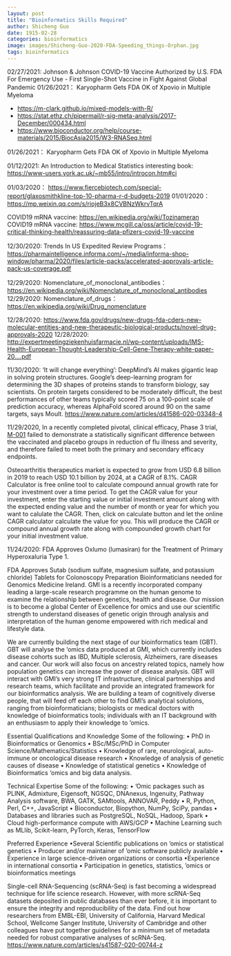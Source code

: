 ```yaml
---
layout: post
title: "Bioinformatics Skills Required"
author: Shicheng Guo
date: 1915-02-28
categories: bioinformatics
image: images/Shicheng-Guo-2020-FDA-Speeding_things-Orphan.jpg
tags: bioinformatics
---
```


02/27/2021: Johnson & Johnson COVID-19 Vaccine Authorized by U.S. FDA For Emergency Use - First Single-Shot Vaccine in Fight Against Global Pandemic
01/26/2021： Karyopharm Gets FDA OK of Xpovio in Multiple Myeloma

* https://m-clark.github.io/mixed-models-with-R/
* https://stat.ethz.ch/pipermail/r-sig-meta-analysis/2017-December/000434.html
* https://www.bioconductor.org/help/course-materials/2015/BiocAsia2015/W3-RNASeq.html

01/26/2021： Karyopharm Gets FDA OK of Xpovio in Multiple Myeloma

01/12/2021: An Introduction to Medical Statistics interesting book: https://www-users.york.ac.uk/~mb55/intro/introcon.htm#ci

01/03/2020： https://www.fiercebiotech.com/special-report/glaxosmithkline-top-10-pharma-r-d-budgets-2019
01/01/2020： https://mp.weixin.qq.com/s/riojeB3x8CVBNzWkrvTqrA

COVID19 mRNA vaccine: https://en.wikipedia.org/wiki/Tozinameran
COVID19 mRNA vaccine: https://www.mcgill.ca/oss/article/covid-19-critical-thinking-health/reassuring-data-pfizers-covid-19-vaccine

12/30/2020: Trends In US Expedited Review Programs： https://pharmaintelligence.informa.com/~/media/informa-shop-window/pharma/2020/files/article-packs/accelerated-approvals-article-pack-us-coverage.pdf

12/29/2020: Nomenclature_of_monoclonal_antibodies： https://en.wikipedia.org/wiki/Nomenclature_of_monoclonal_antibodies
12/29/2020: Nomenclature_of_drugs： https://en.wikipedia.org/wiki/Drug_nomenclature

12/28/2020: https://www.fda.gov/drugs/new-drugs-fda-cders-new-molecular-entities-and-new-therapeutic-biological-products/novel-drug-approvals-2020
12/28/2020: http://expertmeetingziekenhuisfarmacie.nl/wp-content/uploads/IMS-Health-European-Thought-Leadership-Cell-Gene-Therapy-white-paper-20....pdf

11/30/2020: ‘It will change everything’: DeepMind’s AI makes gigantic leap in solving protein structures. Google’s deep-learning program for determining the 3D shapes of proteins stands to transform biology, say scientists. On protein targets considered to be moderately difficult, the best performances of other teams typically scored 75 on a 100-point scale of prediction accuracy, whereas AlphaFold scored around 90 on the same targets, says Moult. https://www.nature.com/articles/d41586-020-03348-4

11/29/2020, In a recently completed pivotal, clinical efficacy, Phase 3 trial, [M-001](https://www.ncbi.nlm.nih.gov/pmc/articles/PMC7409566/) failed to demonstrate a statistically significant difference between the vaccinated and placebo groups in reduction of flu illness and severity, and therefore failed to meet both the primary and secondary efficacy endpoints.

Osteoarthritis therapeutics market is expected to grow from USD 6.8 billion in 2019 to reach USD 10.1 billion by 2024, at a CAGR of 8.1%. CAGR Calculator is free online tool to calculate compound annual growth rate for your investment over a time period. To get the CAGR value for your investment, enter the starting value or initial investment amount along with the expected ending value and the number of month or year for which you want to calulate the CAGR. Then, click on calculate button and let the online CAGR calculator calculate the value for you. This will produce the CAGR or compound annual growth rate along with compounded growth chart for your initial investment value.

11/24/2020: FDA Approves Oxlumo (lumasiran) for the Treatment of Primary Hyperoxaluria Type 1. 

FDA Approves Sutab (sodium sulfate, magnesium sulfate, and potassium chloride) Tablets for Colonoscopy Preparation
Bioinformaticians needed for Genomics Medicine Ireland. GMI is a recently incorporated company leading a large-scale research programme on the human genome to examine the relationship between genetics, health and disease. Our mission is to become a global Center of Excellence for omics and use our scientific strength to understand diseases of genetic origin through analysis and interpretation of the human genome empowered with rich medical and lifestyle data.

We are currently building the next stage of our bioinformatics team (GBT). GBT will analyse the ‘omics data produced at GMI, which currently includes disease cohorts such as IBD, Multiple sclerosis, Alzheimers, rare diseases and cancer. Our work will also focus on ancestry related topics, namely how population genetics can increase the power of disease analysis. GBT will interact with GMI’s very strong IT infrastructure, clinical partnerships and research teams, which facilitate and provide an integrated framework for our bioinformatics analysis. We are building a team of cognitively diverse people, that will feed off each other to find GMI’s analytical solutions, ranging from bioinformaticians; biologists or medical doctors with knowledge of bioinformatics tools; individuals with an IT background with an enthusiasm to apply their knowledge to ’omics.

Essential Qualifications and Knowledge Some of the following: • PhD in Bioinformatics or Genomics • BSc/MSc/PhD in Computer Science/Mathematics/Statistics • Knowledge of rare, neurological, auto-immune or oncological disease research • Knowledge of analysis of genetic causes of disease • Knowledge of statistical genetics • Knowledge of Bioinformatics ‘omics and big data analysis.

Technical Expertise Some of the following: • ’Omic packages such as PLINK, Admixture, Eigensoft, NGSQC, DNAnexus, Ingenuity, Pathway Analysis software, BWA, GATK, SAMtools, ANNOVAR, Peddy • R, Python, Perl, C++, JavaScript • Bioconductor, Biopython, NumPy, SciPy, pandas • Databases and libraries such as PostgreSQL, NoSQL, Hadoop, Spark • Cloud high-performance compute with AWS/GCP • Machine Learning such as MLlib, Scikit-learn, PyTorch, Keras, TensorFlow

Preferred Experience •Several Scientific publications on ’omics or statistical genetics • Producer and/or maintainer of ’omic software publicly available • Experience in large science-driven organizations or consortia •Experience in international consortia • Participation in genetics, statistics, ’omics or bioinformatics meetings

Single-cell RNA-Sequencing (scRNA-Seq) is fast becoming a widespread technique for life science research. However, with more scRNA-Seq datasets deposited in public databases than ever before, it is important to ensure the integrity and reproducibility of the data. Find out how researchers from EMBL-EBI, University of California, Harvard Medical School, Wellcome Sanger Institute, University of Cambridge and other colleagues have put together guidelines for a minimum set of metadata needed for robust comparative analyses of scRNA-Seq. https://www.nature.com/articles/s41587-020-00744-z
